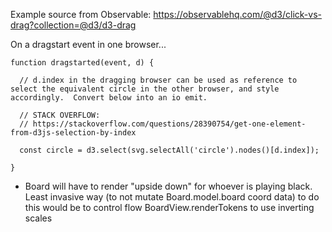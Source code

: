 
Example source from Observable:
https://observablehq.com/@d3/click-vs-drag?collection=@d3/d3-drag

On a dragstart event in one browser...
```
function dragstarted(event, d) {
  
  // d.index in the dragging browser can be used as reference to select the equivalent circle in the other browser, and style accordingly.  Convert below into an io emit.
  
  // STACK OVERFLOW: 
  // https://stackoverflow.com/questions/28390754/get-one-element-from-d3js-selection-by-index
  
  const circle = d3.select(svg.selectAll('circle').nodes()[d.index]);
   
}
```

* Board will have to render "upside down" for whoever is playing black.  Least invasive way (to not mutate Board.model.board coord data) to do this would be to control flow BoardView.renderTokens to use inverting scales
